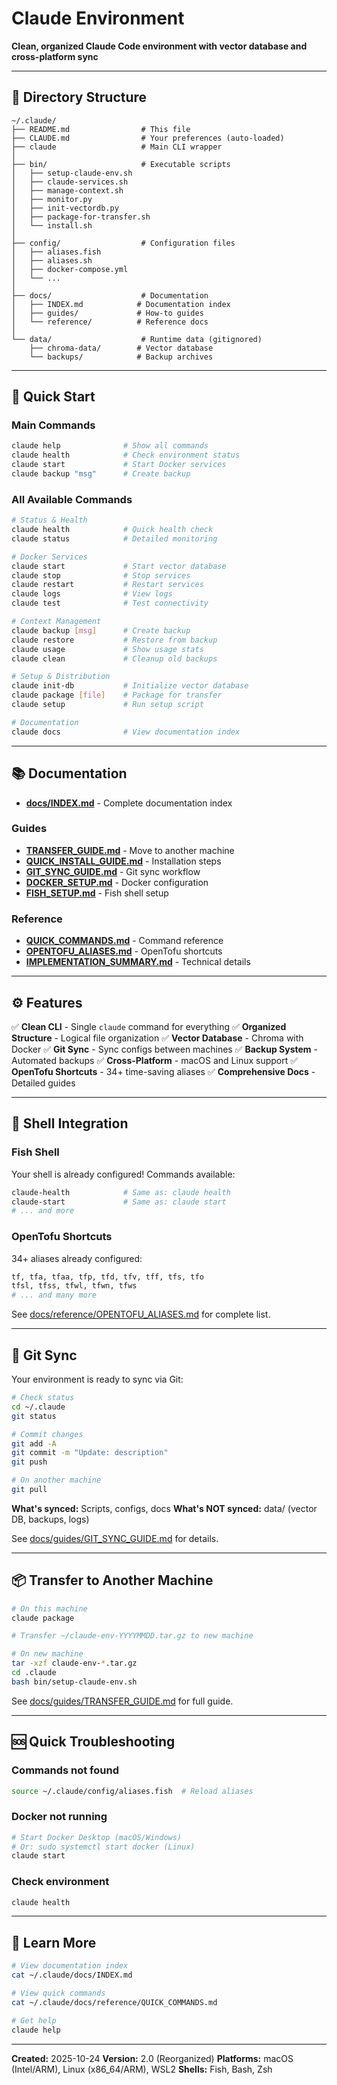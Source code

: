 # Claude Environment

**Clean, organized Claude Code environment with vector database and cross-platform sync**

---

## 📁 Directory Structure

```
~/.claude/
├── README.md                # This file
├── CLAUDE.md                # Your preferences (auto-loaded)
├── claude                   # Main CLI wrapper
│
├── bin/                     # Executable scripts
│   ├── setup-claude-env.sh
│   ├── claude-services.sh
│   ├── manage-context.sh
│   ├── monitor.py
│   ├── init-vectordb.py
│   ├── package-for-transfer.sh
│   └── install.sh
│
├── config/                  # Configuration files
│   ├── aliases.fish
│   ├── aliases.sh
│   ├── docker-compose.yml
│   └── ...
│
├── docs/                    # Documentation
│   ├── INDEX.md            # Documentation index
│   ├── guides/             # How-to guides
│   └── reference/          # Reference docs
│
└── data/                    # Runtime data (gitignored)
    ├── chroma-data/        # Vector database
    └── backups/            # Backup archives
```

---

## 🚀 Quick Start

### Main Commands

```bash
claude help              # Show all commands
claude health            # Check environment status
claude start             # Start Docker services
claude backup "msg"      # Create backup
```

### All Available Commands

```bash
# Status & Health
claude health            # Quick health check
claude status            # Detailed monitoring

# Docker Services
claude start             # Start vector database
claude stop              # Stop services
claude restart           # Restart services
claude logs              # View logs
claude test              # Test connectivity

# Context Management
claude backup [msg]      # Create backup
claude restore           # Restore from backup
claude usage             # Show usage stats
claude clean             # Cleanup old backups

# Setup & Distribution
claude init-db           # Initialize vector database
claude package [file]    # Package for transfer
claude setup             # Run setup script

# Documentation
claude docs              # View documentation index
```

---

## 📚 Documentation

- **[docs/INDEX.md](docs/INDEX.md)** - Complete documentation index

### Guides
- **[TRANSFER_GUIDE.md](docs/guides/TRANSFER_GUIDE.md)** - Move to another machine
- **[QUICK_INSTALL_GUIDE.md](docs/guides/QUICK_INSTALL_GUIDE.md)** - Installation steps
- **[GIT_SYNC_GUIDE.md](docs/guides/GIT_SYNC_GUIDE.md)** - Git sync workflow
- **[DOCKER_SETUP.md](docs/guides/DOCKER_SETUP.md)** - Docker configuration
- **[FISH_SETUP.md](docs/guides/FISH_SETUP.md)** - Fish shell setup

### Reference
- **[QUICK_COMMANDS.md](docs/reference/QUICK_COMMANDS.md)** - Command reference
- **[OPENTOFU_ALIASES.md](docs/reference/OPENTOFU_ALIASES.md)** - OpenTofu shortcuts
- **[IMPLEMENTATION_SUMMARY.md](docs/reference/IMPLEMENTATION_SUMMARY.md)** - Technical details

---

## ⚙️ Features

✅ **Clean CLI** - Single `claude` command for everything
✅ **Organized Structure** - Logical file organization
✅ **Vector Database** - Chroma with Docker
✅ **Git Sync** - Sync configs between machines
✅ **Backup System** - Automated backups
✅ **Cross-Platform** - macOS and Linux support
✅ **OpenTofu Shortcuts** - 34+ time-saving aliases
✅ **Comprehensive Docs** - Detailed guides

---

## 🔧 Shell Integration

### Fish Shell

Your shell is already configured! Commands available:
```bash
claude-health            # Same as: claude health
claude-start             # Same as: claude start
# ... and more
```

### OpenTofu Shortcuts

34+ aliases already configured:
```bash
tf, tfa, tfaa, tfp, tfd, tfv, tff, tfs, tfo
tfsl, tfss, tfwl, tfwn, tfws
# ... and many more
```

See [docs/reference/OPENTOFU_ALIASES.md](docs/reference/OPENTOFU_ALIASES.md) for complete list.

---

## 🔄 Git Sync

Your environment is ready to sync via Git:

```bash
# Check status
cd ~/.claude
git status

# Commit changes
git add -A
git commit -m "Update: description"
git push

# On another machine
git pull
```

**What's synced:** Scripts, configs, docs
**What's NOT synced:** data/ (vector DB, backups, logs)

See [docs/guides/GIT_SYNC_GUIDE.md](docs/guides/GIT_SYNC_GUIDE.md) for details.

---

## 📦 Transfer to Another Machine

```bash
# On this machine
claude package

# Transfer ~/claude-env-YYYYMMDD.tar.gz to new machine

# On new machine
tar -xzf claude-env-*.tar.gz
cd .claude
bash bin/setup-claude-env.sh
```

See [docs/guides/TRANSFER_GUIDE.md](docs/guides/TRANSFER_GUIDE.md) for full guide.

---

## 🆘 Quick Troubleshooting

### Commands not found
```bash
source ~/.claude/config/aliases.fish  # Reload aliases
```

### Docker not running
```bash
# Start Docker Desktop (macOS/Windows)
# Or: sudo systemctl start docker (Linux)
claude start
```

### Check environment
```bash
claude health
```

---

## 📖 Learn More

```bash
# View documentation index
cat ~/.claude/docs/INDEX.md

# View quick commands
cat ~/.claude/docs/reference/QUICK_COMMANDS.md

# Get help
claude help
```

---

**Created:** 2025-10-24
**Version:** 2.0 (Reorganized)
**Platforms:** macOS (Intel/ARM), Linux (x86_64/ARM), WSL2
**Shells:** Fish, Bash, Zsh
